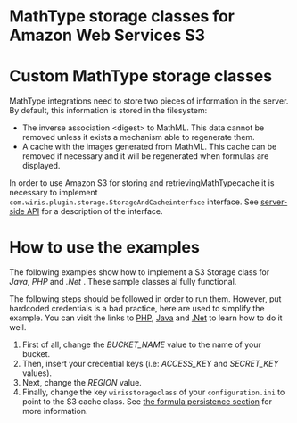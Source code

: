 MathType storage classes for Amazon Web Services S3
==========

# Custom MathType storage classes

MathType integrations need to store two pieces of information in the server. By default, this information is stored in the filesystem:

* The inverse association \<digest\> to MathML. This data cannot be removed unless it exists a mechanism able to regenerate them.
* A cache with the images generated from MathML. This cache can be removed if necessary and it will be regenerated when formulas are displayed.

In order to use Amazon S3 for storing and retrievingMathTypecache it is necessary to implement `com.wiris.plugin.storage.StorageAndCacheinterface` interface. See [server-side API](http://www.wiris.com/pluginwiris_engine/docs/api/) for a description of the interface.

# How to use the examples

The following examples show how to implement a S3 Storage class for *_Java_*, *_PHP_* and *_.Net_* . These sample classes al fully functional.

The following steps should be followed in order to run them. However, put hardcoded credentials is a bad practice, here are used to simplify the example. You can visit the links to [PHP](https://docs.aws.amazon.com/sdk-for-php/v3/developer-guide/guide_credentials.html),
[Java](https://docs.aws.amazon.com/sdk-for-java/v1/developer-guide/credentials.html) and
[.Net](https://docs.aws.amazon.com/sdk-for-net/v3/developer-guide/net-dg-config-creds.html) to learn how to do it well.

1. First of all, change the _BUCKET\_NAME_ value to the name of your bucket.
2. Then, insert your credential keys (i.e: _ACCESS\_KEY_ and _SECRET\_KEY_ values).
4. Next, change the _REGION_ value.
5. Finally, change the key `wirisstorageclass` of your `configuration.ini` to point to the S3 cache class. See [the formula persistence section](https://docs.wiris.com/en/mathtype/mathtype_web/integrations/formula-persistence) for more information.